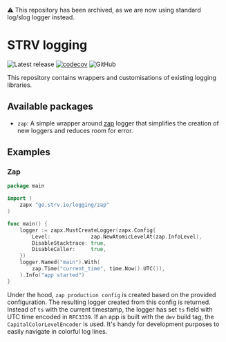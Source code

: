⚠ This repository has been archived, as we are now using standard log/slog logger instead.

# STRV logging

![Latest release][release]
[![codecov][codecov-img]][codecov]
![GitHub][license]

This repository contains wrappers and customisations of existing logging libraries.

## Available packages
- `zap`: A simple wrapper around [zap](https://github.com/uber-go/zap) logger that simplifies the creation of new loggers and reduces room for error.

## Examples

### Zap
```go
package main

import (
	zapx "go.strv.io/logging/zap"
)

func main() {
	logger := zapx.MustCreateLogger(zapx.Config{
		Level:             zap.NewAtomicLevelAt(zap.InfoLevel),
		DisableStacktrace: true,
		DisableCaller:     true,
	})
	logger.Named("main").With(
		zap.Time("current_time", time.Now().UTC()),
	).Info("app started")
}
```

Under the hood, `zap production config` is created based on the provided configuration. The resulting logger created from this config is returned.
Instead of `ts` with the current timestamp, the logger has set `ts` field with UTC time encoded in `RFC3339`. 
If an app is built with the `dev` build tag, the `CapitalColorLevelEncoder` is used. It's handy for development purposes to easily navigate in colorful log lines.

[release]: https://img.shields.io/github/v/release/strvcom/strv-backend-go-logging
[codecov]: https://codecov.io/gh/strvcom/strv-backend-go-logging
[codecov-img]: https://codecov.io/gh/strvcom/strv-backend-go-logging/branch/master/graph/badge.svg?token=EKTUNEFK67
[license]: https://img.shields.io/github/license/strvcom/strv-backend-go-logging
